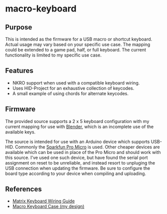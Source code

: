 # macro-keyboard

## Purpose

This is intended as the firmware for a USB macro or shortcut keyboard. Actual
usage may vary based on your specific use case. The mapping could be extended to
a game pad, half, or full keyboard. The current functionality is limited to my
specific use case.

## Features

  * NKRO support when used with a compatible keyboard wiring.
  * Uses HID-Project for an exhaustive collection of keycodes.
  * A small example of using chords for alternate keycodes.

## Firmware

The provided source supports a 2 x 5 keyboard configuration with my current
mapping for use with [Blender](http://www.blender.org), which is an incomplete
use of the available keys.

The source is intended for use with an Arduino device which supports USB-HID.
Commonly the [Sparkfun Pro Micro](https://www.sparkfun.com/products/12640)
is used. Other cheaper devices are available which can be used in place of the
Pro Micro and should work with this source. I've used one such device, but have
found the serial port assignment on reset to be unreliable, and instead resort
to unpluging the USB connection when updating the firmware. Be sure to configure
the board type according to your device when compiling and uploading.

## References

* [Matrix Keyboard Wiring Guide](http://blog.komar.be/how-to-make-a-keyboard-the-matrix/)
* [Macro Keyboard Case (my design)](https://www.thingiverse.com/thing:2509293)
